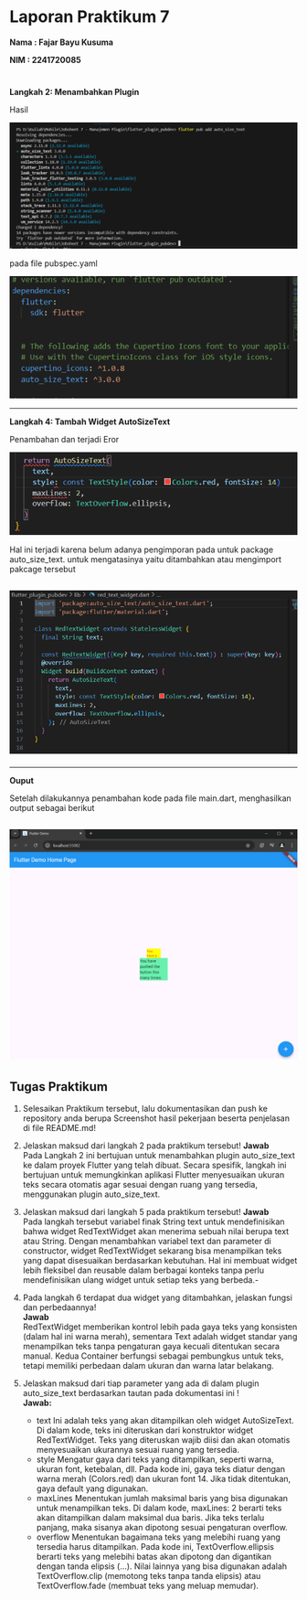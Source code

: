 # Laporan Praktikum 7
**Nama  : Fajar Bayu Kusuma**

**NIM   : 2241720085**

#

**Langkah 2: Menambahkan Plugin**

Hasil

![Langkah 2](../img/Langkah%202.png)


pada file pubspec.yaml

![Langkah 2](../img/Langkah%202%20done.png)

---

**Langkah 4: Tambah Widget AutoSizeText**

Penambahan dan terjadi Eror

![Langakh 4](../img/langkah%204.png)

Hal ini terjadi karena belum adanya pengimporan pada untuk package auto_size_text. untuk mengatasinya yaitu ditambahkan atau mengimport pakcage tersebut

![langkah 4](../img/Perbaikan%20Langkah%204.png)
---
---
**Ouput**

Setelah dilakukannya penambahan kode pada file main.dart, menghasilkan output sebagai berikut

![Output](../img/Outpu.png)
---
## Tugas Praktikum

1. Selesaikan Praktikum tersebut, lalu dokumentasikan dan push ke repository anda berupa Screenshot hasil pekerjaan beserta penjelasan di file README.md!

2. Jelaskan maksud dari langkah 2 pada praktikum tersebut!
**Jawab** \
Pada Langkah 2 ini bertujuan  untuk menambahkan plugin auto_size_text ke dalam proyek Flutter yang telah dibuat. Secara spesifik, langkah ini bertujuan untuk memungkinkan aplikasi Flutter menyesuaikan ukuran teks secara otomatis agar sesuai dengan ruang yang tersedia, menggunakan plugin auto_size_text.

3. Jelaskan maksud dari langkah 5 pada praktikum tersebut!
**Jawab** \
Pada langkah tersebut variabel finak String text untuk mendefinisikan bahwa widget RedTextWidget akan menerima sebuah nilai berupa text atau String. Dengan menambahkan variabel text dan parameter di constructor, widget RedTextWidget sekarang bisa menampilkan teks yang dapat disesuaikan berdasarkan kebutuhan. Hal ini membuat widget lebih fleksibel dan reusable dalam berbagai konteks tanpa perlu mendefinisikan ulang widget untuk setiap teks yang berbeda.- 

4. Pada langkah 6 terdapat dua widget yang ditambahkan, jelaskan fungsi dan perbedaannya!  
**Jawab**\
RedTextWidget memberikan kontrol lebih pada gaya teks yang konsisten (dalam hal ini warna merah), sementara Text adalah widget standar yang menampilkan teks tanpa pengaturan gaya kecuali ditentukan secara manual. Kedua Container berfungsi sebagai pembungkus untuk teks, tetapi memiliki perbedaan dalam ukuran dan warna latar belakang.

5. Jelaskan maksud dari tiap parameter yang ada di dalam plugin auto_size_text berdasarkan tautan pada dokumentasi ini ! \
**Jawab:**

    - text Ini adalah teks yang akan ditampilkan oleh widget AutoSizeText. Di dalam kode, teks ini diteruskan dari konstruktor widget RedTextWidget. Teks yang diteruskan wajib diisi dan akan otomatis menyesuaikan ukurannya sesuai ruang yang tersedia.
    - style Mengatur gaya dari teks yang ditampilkan, seperti warna, ukuran font, ketebalan, dll. Pada kode ini, gaya teks diatur dengan warna merah (Colors.red) dan ukuran font 14. Jika tidak ditentukan, gaya default yang digunakan.
    - maxLines Menentukan jumlah maksimal baris yang bisa digunakan untuk menampilkan teks. Di dalam kode, maxLines: 2 berarti teks akan ditampilkan dalam maksimal dua baris. Jika teks terlalu panjang, maka sisanya akan dipotong sesuai pengaturan overflow.
    - overflow Menentukan bagaimana teks yang melebihi ruang yang tersedia harus ditampilkan. Pada kode ini, TextOverflow.ellipsis berarti teks yang melebihi batas akan dipotong dan digantikan dengan tanda elipsis (...). Nilai lainnya yang bisa digunakan adalah TextOverflow.clip (memotong teks tanpa tanda elipsis) atau TextOverflow.fade (membuat teks yang meluap memudar).


